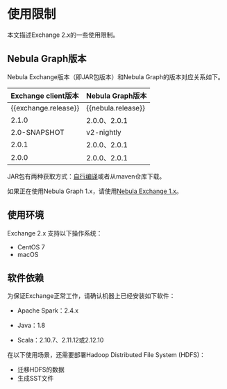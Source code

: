# 使用限制

本文描述Exchange 2.x的一些使用限制。

## Nebula Graph版本

Nebula Exchange版本（即JAR包版本）和Nebula Graph的版本对应关系如下。

|Exchange client版本|Nebula Graph版本|
|:---|:---|
|{{exchange.release}}|{{nebula.release}}|
|2.1.0|2.0.0、2.0.1|
|2.0-SNAPSHOT|v2-nightly|
|2.0.1|2.0.0、2.0.1|
|2.0.0|2.0.0、2.0.1|

JAR包有两种获取方式：[自行编译](../ex-ug-compile.md)或者从maven仓库下载。

如果正在使用Nebula Graph 1.x，请使用[Nebula Exchange 1.x](https://github.com/vesoft-inc/nebula-java/tree/v1.0/tools "Click to go to GitHub")。

## 使用环境

Exchange 2.x 支持以下操作系统：

- CentOS 7
- macOS

## 软件依赖

为保证Exchange正常工作，请确认机器上已经安装如下软件：

- Apache Spark：2.4.x

- Java：1.8

- Scala：2.10.7、2.11.12或2.12.10

在以下使用场景，还需要部署Hadoop Distributed File System (HDFS)：

- 迁移HDFS的数据
- 生成SST文件
